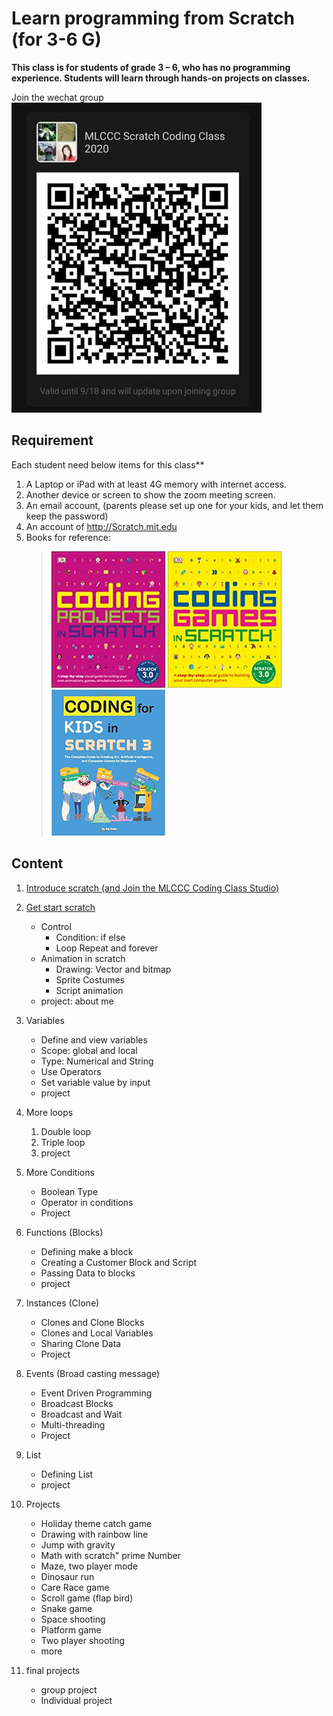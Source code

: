 # Learn programming from Scratch (for 3-6 G)


**This class is for students of grade 3 – 6, who has no programming experience.
Students will learn through hands-on projects on classes.**

Join the wechat group
![](webwxgetmsgimg.jpg)

## Requirement

 Each student need  below items for this class**

1. A Laptop or iPad with at least 4G memory with internet access.
2. Another device or screen to show the zoom meeting screen.
3. An email account, (parents please set up one for your kids, and let them keep the password)
4. An account of http://Scratch.mit.edu
5. Books for reference:
   > ![](../images/image3.png) ![](../images/image5.png) ![](../images/image6.png)

## Content

1. [Introduce scratch (and Join the MLCCC Coding Class Studio)](01.Introduce_Scratch.md)

2. [Get start scratch](02.Get_Start_Scratch.md)

   - Control
     - Condition: if else
     - Loop Repeat and forever
   - Animation in scratch
     - Drawing: Vector and bitmap
     - Sprite Costumes
     - Script animation
   - project: about me
  
3. Variables

   - Define and view variables
   - Scope: global and local
   - Type: Numerical and String
   - Use Operators
   - Set variable value by input
   - project

4. More loops
   1. Double loop
   2. Triple loop
   3. project

5. More Conditions

   - Boolean Type
   - Operator in conditions
   - Project

6. Functions (Blocks)
   - Defining make a block
   - Creating a Customer Block and Script
   - Passing Data to blocks
   - project
  
7. Instances (Clone)

   - Clones and Clone Blocks
   - Clones and Local Variables
   - Sharing Clone Data
   - Project

8. Events (Broad casting message)
   - Event Driven Programming
   - Broadcast Blocks
   - Broadcast and Wait
   - Multi-threading
   - Project

9.  List
    - Defining List
    - project

10. Projects
    - Holiday theme catch game
    - Drawing with rainbow line
    - Jump with gravity
    - Math with scratch" prime Number
    - Maze, two player mode
    - Dinosaur run
    - Care Race game
    - Scroll game (flap bird)
    - Snake game
    - Space shooting
    - Platform game
    - Two player shooting
    - more  
  
11. final projects
    - group project
    - Individual project


<!-- 3. Tell a story by scratch
1. How to build game in scratch
2. Build a Holiday theme game (Halloween game)
3. Build a Holiday theme game with clone (Christmas game)
4. Drawing with scratch with Pen and Script
5.  Game Programming: Catch Game(Drop Apple)
6.  Build another holiday them game (Chinese New Year)
7.  Game programming: Jump game
8.  Game programming:  Shooting Game
9.  Game programming: Race Game
10. Game programming: running game (Chrome dinosaur)
11. Using List: following
12. Math: primeNumber
13. Game Programming: Two person Shooting Game(Dot War)
14. Game Programming (Music Game)
15. Group projects(3-5week)
16. Final project (3-5week)
17. Demo -->
